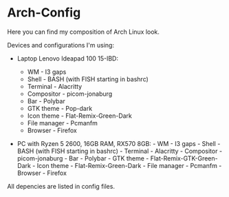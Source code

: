 # Arch-Config
Here you can find my composition of Arch Linux look.

Devices and configurations I'm using:
- Laptop Lenovo Ideapad 100 15-IBD:
    - WM - I3 gaps
    - Shell - BASH (with FISH starting in bashrc)
    - Terminal - Alacritty
    - Compositor - picom-jonaburg
    - Bar - Polybar
    - GTK theme - Pop-dark
    - Icon theme - Flat-Remix-Green-Dark
    - File manager - Pcmanfm
    - Browser - Firefox  
       
- PC with Ryzen 5 2600, 16GB RAM, RX570 8GB:
        - WM - I3 gaps
        - Shell - BASH (with FISH starting in bashrc)
        - Terminal - Alacritty
        - Compositor - picom-jonaburg
        - Bar - Polybar
        - GTK theme - Flat-Remix-GTK-Green-Dark
        - Icon theme - Flat-Remix-Green-Dark
        - File manager - Pcmanfm
        - Browser - Firefox 
    
All depencies are listed in config files.
